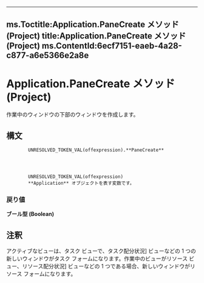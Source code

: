 

---
ms.Toctitle:Application.PaneCreate メソッド (Project)
title:Application.PaneCreate メソッド (Project)
ms.ContentId:6ecf7151-eaeb-4a28-c877-a6e5366e2a8e
---
# Application.PaneCreate メソッド (Project)




作業中のウィンドウの下部のウィンドウを作成します。

## 構文

            UNRESOLVED_TOKEN_VAL(offexpression).**PaneCreate**




            UNRESOLVED_TOKEN_VAL(offexpression)
            **Application** オブジェクトを表す変数です。

### 戻り値
**ブール型 (Boolean)**





## 注釈
アクティブなビューは、タスク ビューで、タスク配分状況] ビューなどの 1 つの新しいウィンドウがタスク フォームになります。作業中のビューがリソース ビュー、リソース配分状況] ビューなどの 1 つである場合、新しいウィンドウがリソース フォームになります。




